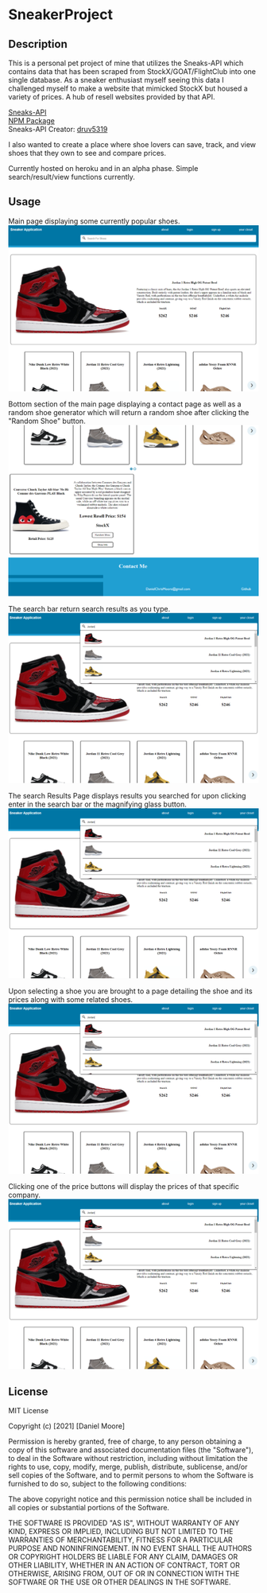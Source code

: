# SneakerProject

## Description

This is a personal pet project of mine that utilizes the Sneaks-API which contains data that has been scraped from StockX/GOAT/FlightClub into one single database. As a sneaker enthusiast myself seeing this data I challenged myself to make a website that mimicked StockX but housed a variety of prices. A hub of resell websites provided by that API.

[Sneaks-API](https://github.com/druv5319/Sneaks-API)\
[NPM Package](https://www.npmjs.com/package/sneaks-api)\
Sneaks-API Creator: [druv5319](https://github.com/druv5319)

I also wanted to create a place where shoe lovers can save, track, and view shoes that they own to see and compare prices.

Currently hosted on heroku and in an alpha phase. Simple search/result/view functions currently.

## Usage

Main page displaying some currently popular shoes.
![Main search page](/client/public/Screenshot1.PNG?raw=true)

Bottom section of the main page displaying a contact page as well as a random shoe generator which will return a random shoe after clicking the "Random Shoe" button.
![Saved ](/client/public/Screenshot2.PNG?raw=true)

The search bar return search results as you type.
![Book view modal](/client/public/Screenshot3.PNG?raw=true)

The search Results Page displays results you searched for upon clicking enter in the search bar or the magnifying glass button.
![Book view modal](/client/public/Screenshot3.PNG?raw=true)

Upon selecting a shoe you are brought to a page detailing the shoe and its prices along with some related shoes.
![Book view modal](/client/public/Screenshot3.PNG?raw=true)

Clicking one of the price buttons will display the prices of that specific company.
![Book view modal](/client/public/Screenshot3.PNG?raw=true)

## License

MIT License

Copyright (c) [2021] [Daniel Moore]

Permission is hereby granted, free of charge, to any person obtaining a copy
of this software and associated documentation files (the "Software"), to deal
in the Software without restriction, including without limitation the rights
to use, copy, modify, merge, publish, distribute, sublicense, and/or sell
copies of the Software, and to permit persons to whom the Software is
furnished to do so, subject to the following conditions:

The above copyright notice and this permission notice shall be included in all
copies or substantial portions of the Software.

THE SOFTWARE IS PROVIDED "AS IS", WITHOUT WARRANTY OF ANY KIND, EXPRESS OR
IMPLIED, INCLUDING BUT NOT LIMITED TO THE WARRANTIES OF MERCHANTABILITY,
FITNESS FOR A PARTICULAR PURPOSE AND NONINFRINGEMENT. IN NO EVENT SHALL THE
AUTHORS OR COPYRIGHT HOLDERS BE LIABLE FOR ANY CLAIM, DAMAGES OR OTHER
LIABILITY, WHETHER IN AN ACTION OF CONTRACT, TORT OR OTHERWISE, ARISING FROM,
OUT OF OR IN CONNECTION WITH THE SOFTWARE OR THE USE OR OTHER DEALINGS IN THE
SOFTWARE.
